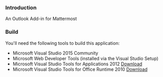 ### Introduction
An Outlook Add-in for Mattermost

### Build
You'll need the following tools to build this application:

* Microsoft Visual Studio 2015 Community
* Microsoft Web Developer Tools (installed via the Visual Studio Setup)
* Microsoft Visual Studio Tools for Applications 2012 [Download]( https://www.microsoft.com/de-DE/download/details.aspx?id=38807)
* Microsoft Visual Studio Tools for Office Runtime 2010 [Download](https://www.microsoft.com/en-us/download/details.aspx?id=48217)
